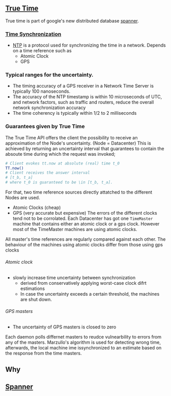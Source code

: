 ## [True Time](http://static.googleusercontent.com/media/research.google.com/en//archive/spanner-osdi2012.pdf)
True time is part of google's new distributed database [spanner](#spanner).

### [Time Synchronization](http://www.endruntechnologies.com/time-synchronization.htm)
- [NTP](http://www.ntp.org/) is a protocol used for synchronizing the time in a network. Depends on a time reference such as
  - Atomic Clock
  - GPS

### Typical ranges for the uncertainty.
- The timing accuracy of a GPS receiver in a Network Time Server is typically 100 nanoseconds.
- The accuracy of the NTP timestamp is within 10 microseconds of UTC, and network factors, such as traffic and routers, reduce the overall network synchronization accuracy 
- The time coherency is typically within 1/2 to 2 milliseconds


### Guarantees given by True Time
The True Time API offers the client the possibility to receive an approximation of the Node's uncertainty. (Node = Datacenter)
This is achieved by returning an uncertainty interval that guarantees to contain the absoute time during which the request was invoked;
```bash
# Client evokes tt.now at absolute (real) time t_0
TT.now()
# Client receives the answer interval 
# [t_b, t_a]
# where t_0 is guaranteed to be \in [t_b, t_a].
```

For that, two time reference sources directly attatched to the different Nodes are used.
- Atomic Clocks (cheap)
- GPS (very accurate but expensive)
The errors of the different clocks tend not to be corrolated. Each Datacenter has got one ```TimeMaster``` machine that contains either an atomic clock or a gps clock.
However most of the TimeMaster machines are using atomic clocks.

All master's time references are regularly compared against each other. The behaviour of the machines using atomic clocks differ from those using gps clocks

###### Atomic clock
- slowly increase time uncertainty between synchronization
  - derived from conservatively applying worst-case clock difrt estimations
  - In case the uncertainty exceeds a certain threshold, the machines are shut down.
  
###### GPS masters
- The uncertainty of GPS masters is closed to zero


Each daemon polls differnet masters to reudce vulnearbility to errors from any of the masters. Marzullo's algorithm is used for detecting wrong time, afterwards, the local machine ime issynchronized to an estimate based on the response from the time masters.


## Why 


## [Spanner](http://static.googleusercontent.com/media/research.google.com/en//archive/spanner-osdi2012.pdf)
